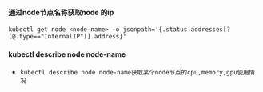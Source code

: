 
#### 通过node节点名称获取node 的ip
`kubectl get node <node-name> -o jsonpath='{.status.addresses[?(@.type=="InternalIP")].address}'`


#### kubectl describe node node-name
* `kubectl describe node node-name获取某个node节点的cpu,memory,gpu使用情况`



